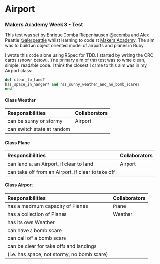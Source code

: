 Airport
=======

### Makers Academy Week 3 - Test

This test was set by Enrique Comba Riepenhausen
[@ecomba](http://twitter.com/ecomba) and Alex Peattie
[@alexpeattie](https://twitter.com/alexpeattie) whilst learning to code at
[Makers Academy](http://www.makersacademy.com). The aim was to build an
object oriented model of airports and planes in Ruby.

I wrote this code alone using RSpec for TDD. I started by writing the CRC
cards (shown below). The primary aim of this test was to write clean, simple,
readable code. I think the closest I came to this aim was in my Airport class:

```ruby
def clear_to_land?
has_space_in_hanger? and has_sunny_weather_and_no_bomb_scare?
end
```

#### Class Weather

| Responsibilities            | Collaborators |
| :-------------------------- | :------------ |
| can be sunny or stormy      | Airport       |                   
| can switch state at random  |               |

#### Class Plane

| Responsibilities                                    | Collaborators |
| :-------------------------------------------------- | :------------ |
| can land at an Airport, if clear to land            | Airport       |
| can take off from an Airport, if clear to take off  |               |

#### Class Airport

| Responsibilities                             | Collaborators |
| :------------------------------------------- | :------------ |
| has a maximum capacity of Planes             | Plane         |
| has a collection of Planes                   | Weather       |
| has its own Weather                          |               |
| can have a bomb scare                        |               |
| can call off a bomb scare                    |               |
| can be clear for take offs and landings      |               |
| (i.e. has space, not stormy, no bomb scare)  |               |

